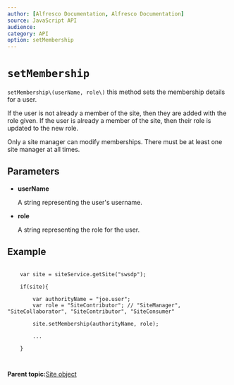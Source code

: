 ```yaml
---
author: [Alfresco Documentation, Alfresco Documentation]
source: JavaScript API
audience: 
category: API
option: setMembership
---
```


# `setMembership`

`setMembership\(userName, role\)` this method sets the membership details for a user.

If the user is not already a member of the site, then they are added with the role given. If the user is already a member of the site, then their role is updated to the new role.

Only a site manager can modify memberships. There must be at least one site manager at all times.

## Parameters

-   **userName**

    A string representing the user's username.

-   **role**

    A string representing the role for the user.


## Example

```

    var site = siteService.getSite("swsdp");

    if(site){

        var authorityName = "joe.user";
        var role = "SiteContributor"; // "SiteManager", "SiteCollaborator", "SiteContributor", "SiteConsumer"

        site.setMembership(authorityName, role);

        ...
   
    }

      
```

**Parent topic:**[Site object](../references/API-JS-Site.md)

